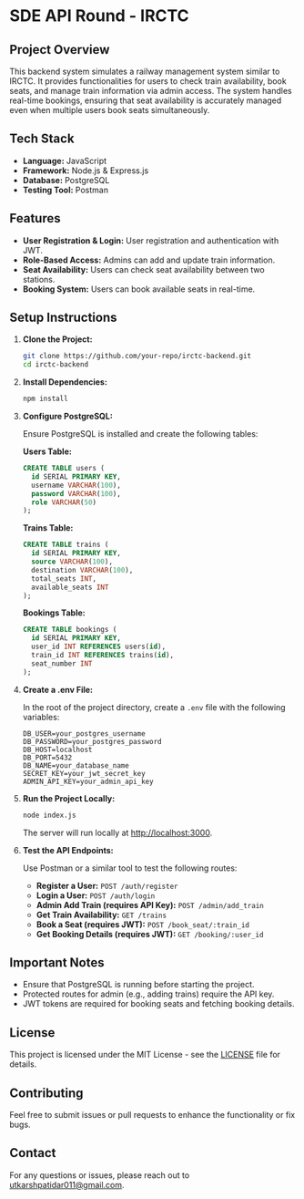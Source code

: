 # SDE API Round - IRCTC

## Project Overview

This backend system simulates a railway management system similar to IRCTC. It provides functionalities for users to check train availability, book seats, and manage train information via admin access. The system handles real-time bookings, ensuring that seat availability is accurately managed even when multiple users book seats simultaneously.

## Tech Stack

- **Language:** JavaScript
- **Framework:** Node.js & Express.js
- **Database:** PostgreSQL
- **Testing Tool:** Postman

## Features

- **User Registration & Login:** User registration and authentication with JWT.
- **Role-Based Access:** Admins can add and update train information.
- **Seat Availability:** Users can check seat availability between two stations.
- **Booking System:** Users can book available seats in real-time.

## Setup Instructions

1. **Clone the Project:**

    ```bash
    git clone https://github.com/your-repo/irctc-backend.git
    cd irctc-backend
    ```

2. **Install Dependencies:**

    ```bash
    npm install
    ```

3. **Configure PostgreSQL:**

    Ensure PostgreSQL is installed and create the following tables:

    **Users Table:**

    ```sql
    CREATE TABLE users (
      id SERIAL PRIMARY KEY,
      username VARCHAR(100),
      password VARCHAR(100),
      role VARCHAR(50)
    );
    ```

    **Trains Table:**

    ```sql
    CREATE TABLE trains (
      id SERIAL PRIMARY KEY,
      source VARCHAR(100),
      destination VARCHAR(100),
      total_seats INT,
      available_seats INT
    );
    ```

    **Bookings Table:**

    ```sql
    CREATE TABLE bookings (
      id SERIAL PRIMARY KEY,
      user_id INT REFERENCES users(id),
      train_id INT REFERENCES trains(id),
      seat_number INT
    );
    ```

4. **Create a .env File:**

    In the root of the project directory, create a `.env` file with the following variables:

    ```plaintext
    DB_USER=your_postgres_username
    DB_PASSWORD=your_postgres_password
    DB_HOST=localhost
    DB_PORT=5432
    DB_NAME=your_database_name
    SECRET_KEY=your_jwt_secret_key
    ADMIN_API_KEY=your_admin_api_key
    ```

5. **Run the Project Locally:**

    ```bash
    node index.js
    ```

    The server will run locally at [http://localhost:3000](http://localhost:3000).

6. **Test the API Endpoints:**

    Use Postman or a similar tool to test the following routes:

    - **Register a User:** `POST /auth/register`
    - **Login a User:** `POST /auth/login`
    - **Admin Add Train (requires API Key):** `POST /admin/add_train`
    - **Get Train Availability:** `GET /trains`
    - **Book a Seat (requires JWT):** `POST /book_seat/:train_id`
    - **Get Booking Details (requires JWT):** `GET /booking/:user_id`

## Important Notes

- Ensure that PostgreSQL is running before starting the project.
- Protected routes for admin (e.g., adding trains) require the API key.
- JWT tokens are required for booking seats and fetching booking details.

## License

This project is licensed under the MIT License - see the [LICENSE](License) file for details.

## Contributing

Feel free to submit issues or pull requests to enhance the functionality or fix bugs.

## Contact

For any questions or issues, please reach out to [utkarshpatidar011@gmail.com](mailto:utkarshpatidar011@gmail.com).
